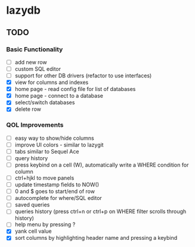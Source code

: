 # lazydb

## TODO

### Basic Functionality
- [ ] add new row
- [ ] custom SQL editor
- [ ] support for other DB drivers (refactor to use interfaces)
- [x] view for columns and indexes
- [x] home page - read config file for list of databases
- [x] home page - connect to a database
- [x] select/switch databases
- [x] delete row

### QOL Improvements
- [ ] easy way to show/hide columns
- [ ] improve UI colors - similar to lazygit
- [ ] tabs similar to Sequel Ace
- [ ] query history
- [ ] press keybind on a cell (W), automatically write a WHERE condition for column 
- [ ] ctrl+hjkl to move panels
- [ ] update timestamp fields to NOW() 
- [ ] 0 and $ goes to start/end of row
- [ ] autocomplete for where/SQL editor
- [ ] saved queries
- [ ] queries history (press ctrl+n or ctrl+p on WHERE filter scrolls through history)
- [ ] help menu by pressing ?
- [x] yank cell value
- [x] sort columns by highlighting header name and pressing a keybind
